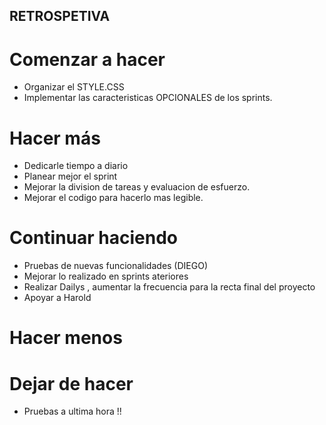 ## RETROSPETIVA 

# Comenzar a hacer

- Organizar el STYLE.CSS
- Implementar las caracteristicas OPCIONALES de los sprints.

# Hacer más

-  Dedicarle tiempo a diario
-  Planear mejor el sprint
-  Mejorar la division de tareas y evaluacion de esfuerzo.
-  Mejorar el codigo para hacerlo mas legible.

# Continuar haciendo

-  Pruebas de nuevas funcionalidades (DIEGO)
-  Mejorar lo realizado en sprints ateriores
-  Realizar Dailys , aumentar la frecuencia para la recta final del proyecto
-  Apoyar a Harold

# Hacer menos


# Dejar de hacer
- Pruebas a ultima hora !!

